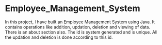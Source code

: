 # Employee_Management_System
In this project, I have built an Employee Management System using Java. It contains operations like addition, updation, deletion and viewing of data.
There is an about section also.
The id is system generated and is unique. All the updation and deletion is done according to this id. 
